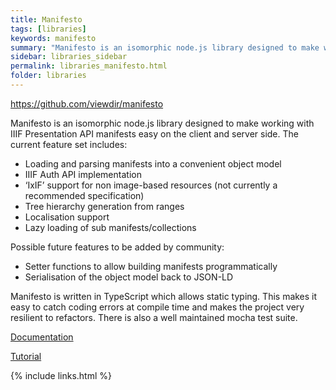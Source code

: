 ```yaml
---
title: Manifesto
tags: [libraries]
keywords: manifesto
summary: "Manifesto is an isomorphic node.js library designed to make working with IIIF Presentation API manifests easy on the client and server side."
sidebar: libraries_sidebar
permalink: libraries_manifesto.html
folder: libraries
---
```


https://github.com/viewdir/manifesto

Manifesto is an isomorphic node.js library designed to make working with IIIF Presentation API manifests easy on the client and server side. The current feature set includes:

- Loading and parsing manifests into a convenient object model
- IIIF Auth API implementation
- ‘IxIF’ support for non image-based resources (not currently a recommended specification)
- Tree hierarchy generation from ranges
- Localisation support
- Lazy loading of sub manifests/collections

Possible future features to be added by community:

- Setter functions to allow building manifests programmatically
- Serialisation of the object model back to JSON-LD

Manifesto is written in TypeScript which allows static typing. This makes it easy to catch coding errors at compile time and makes the project very resilient to refactors. There is also a well maintained mocha test suite.

[Documentation](http://viewdir.github.io/manifesto-docs/)

[Tutorial](http://blog.edsilv.com/manifesto/)

{% include links.html %}
